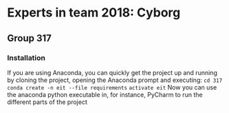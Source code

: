 # Experts in team 2018: Cyborg
## Group 317

### Installation
If you are using Anaconda, you can quickly get the project up and running by cloning the project, opening the Anaconda prompt and executing:
`cd 317`
`conda create -n eit --file requirements`
`activate eit`
Now you can use the anaconda python executable in, for instance, PyCharm to run the different parts of the project
